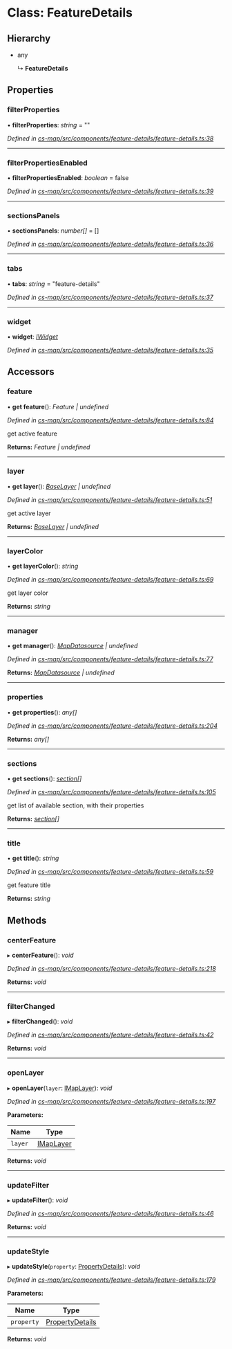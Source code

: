 # Class: FeatureDetails

## Hierarchy

* any

  ↳ **FeatureDetails**

## Properties

###  filterProperties

• **filterProperties**: *string* = ""

*Defined in [cs-map/src/components/feature-details/feature-details.ts:38](https://github.com/RichardHovenkamp/csnext/blob/d817caa/packages/cs-map/src/components/feature-details/feature-details.ts#L38)*

___

###  filterPropertiesEnabled

• **filterPropertiesEnabled**: *boolean* = false

*Defined in [cs-map/src/components/feature-details/feature-details.ts:39](https://github.com/RichardHovenkamp/csnext/blob/d817caa/packages/cs-map/src/components/feature-details/feature-details.ts#L39)*

___

###  sectionsPanels

• **sectionsPanels**: *number[]* =  []

*Defined in [cs-map/src/components/feature-details/feature-details.ts:36](https://github.com/RichardHovenkamp/csnext/blob/d817caa/packages/cs-map/src/components/feature-details/feature-details.ts#L36)*

___

###  tabs

• **tabs**: *string* = "feature-details"

*Defined in [cs-map/src/components/feature-details/feature-details.ts:37](https://github.com/RichardHovenkamp/csnext/blob/d817caa/packages/cs-map/src/components/feature-details/feature-details.ts#L37)*

___

###  widget

• **widget**: *[IWidget](../interfaces/_cs_core_src_widget_widget_.iwidget.md)*

*Defined in [cs-map/src/components/feature-details/feature-details.ts:35](https://github.com/RichardHovenkamp/csnext/blob/d817caa/packages/cs-map/src/components/feature-details/feature-details.ts#L35)*

## Accessors

###  feature

• **get feature**(): *Feature | undefined*

*Defined in [cs-map/src/components/feature-details/feature-details.ts:84](https://github.com/RichardHovenkamp/csnext/blob/d817caa/packages/cs-map/src/components/feature-details/feature-details.ts#L84)*

get active feature

**Returns:** *Feature | undefined*

___

###  layer

• **get layer**(): *[BaseLayer](_cs_map_src_layers_base_layer_.baselayer.md) | undefined*

*Defined in [cs-map/src/components/feature-details/feature-details.ts:51](https://github.com/RichardHovenkamp/csnext/blob/d817caa/packages/cs-map/src/components/feature-details/feature-details.ts#L51)*

get active layer

**Returns:** *[BaseLayer](_cs_map_src_layers_base_layer_.baselayer.md) | undefined*

___

###  layerColor

• **get layerColor**(): *string*

*Defined in [cs-map/src/components/feature-details/feature-details.ts:69](https://github.com/RichardHovenkamp/csnext/blob/d817caa/packages/cs-map/src/components/feature-details/feature-details.ts#L69)*

get layer color

**Returns:** *string*

___

###  manager

• **get manager**(): *[MapDatasource](_cs_map_src_datasources_map_datasource_.mapdatasource.md) | undefined*

*Defined in [cs-map/src/components/feature-details/feature-details.ts:77](https://github.com/RichardHovenkamp/csnext/blob/d817caa/packages/cs-map/src/components/feature-details/feature-details.ts#L77)*

**Returns:** *[MapDatasource](_cs_map_src_datasources_map_datasource_.mapdatasource.md) | undefined*

___

###  properties

• **get properties**(): *any[]*

*Defined in [cs-map/src/components/feature-details/feature-details.ts:204](https://github.com/RichardHovenkamp/csnext/blob/d817caa/packages/cs-map/src/components/feature-details/feature-details.ts#L204)*

**Returns:** *any[]*

___

###  sections

• **get sections**(): *[section](_cs_map_src_components_feature_details_feature_details_.section.md)[]*

*Defined in [cs-map/src/components/feature-details/feature-details.ts:105](https://github.com/RichardHovenkamp/csnext/blob/d817caa/packages/cs-map/src/components/feature-details/feature-details.ts#L105)*

get list of available section, with their properties

**Returns:** *[section](_cs_map_src_components_feature_details_feature_details_.section.md)[]*

___

###  title

• **get title**(): *string*

*Defined in [cs-map/src/components/feature-details/feature-details.ts:59](https://github.com/RichardHovenkamp/csnext/blob/d817caa/packages/cs-map/src/components/feature-details/feature-details.ts#L59)*

get feature title

**Returns:** *string*

## Methods

###  centerFeature

▸ **centerFeature**(): *void*

*Defined in [cs-map/src/components/feature-details/feature-details.ts:218](https://github.com/RichardHovenkamp/csnext/blob/d817caa/packages/cs-map/src/components/feature-details/feature-details.ts#L218)*

**Returns:** *void*

___

###  filterChanged

▸ **filterChanged**(): *void*

*Defined in [cs-map/src/components/feature-details/feature-details.ts:42](https://github.com/RichardHovenkamp/csnext/blob/d817caa/packages/cs-map/src/components/feature-details/feature-details.ts#L42)*

**Returns:** *void*

___

###  openLayer

▸ **openLayer**(`layer`: [IMapLayer](../interfaces/_cs_map_src_classes_imap_layer_.imaplayer.md)): *void*

*Defined in [cs-map/src/components/feature-details/feature-details.ts:197](https://github.com/RichardHovenkamp/csnext/blob/d817caa/packages/cs-map/src/components/feature-details/feature-details.ts#L197)*

**Parameters:**

Name | Type |
------ | ------ |
`layer` | [IMapLayer](../interfaces/_cs_map_src_classes_imap_layer_.imaplayer.md) |

**Returns:** *void*

___

###  updateFilter

▸ **updateFilter**(): *void*

*Defined in [cs-map/src/components/feature-details/feature-details.ts:46](https://github.com/RichardHovenkamp/csnext/blob/d817caa/packages/cs-map/src/components/feature-details/feature-details.ts#L46)*

**Returns:** *void*

___

###  updateStyle

▸ **updateStyle**(`property`: [PropertyDetails](_cs_map_src_components_feature_details_feature_details_.propertydetails.md)): *void*

*Defined in [cs-map/src/components/feature-details/feature-details.ts:179](https://github.com/RichardHovenkamp/csnext/blob/d817caa/packages/cs-map/src/components/feature-details/feature-details.ts#L179)*

**Parameters:**

Name | Type |
------ | ------ |
`property` | [PropertyDetails](_cs_map_src_components_feature_details_feature_details_.propertydetails.md) |

**Returns:** *void*
